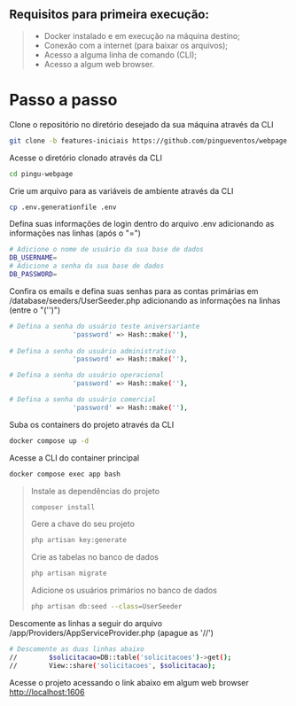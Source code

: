 ## Requisitos para primeira execução:
   > - Docker instalado e em execução na máquina destino;<br>
   > - Conexão com a internet (para baixar os arquivos);<br>
   > - Acesso a alguma linha de comando (CLI);<br>
   > - Acesso a algum web browser.<br>

# Passo a passo
Clone o repositório no diretório desejado da sua máquina através da CLI
```sh
git clone -b features-iniciais https://github.com/pingueventos/webpage pingu-webpage
```

Acesse o diretório clonado através da CLI
```sh
cd pingu-webpage
```

Crie um arquivo para as variáveis de ambiente através da CLI
```sh
cp .env.generationfile .env
```

Defina suas informações de login dentro do arquivo .env adicionando as informações nas linhas (após o "=")
```sh
# Adicione o nome de usuário da sua base de dados
DB_USERNAME=
# Adicione a senha da sua base de dados
DB_PASSWORD=
```

Confira os emails e defina suas senhas para as contas primárias em /database/seeders/UserSeeder.php adicionando as informações na linhas (entre o "('')")
```sh
# Defina a senha do usuário teste aniversariante
                'password' => Hash::make(''),
                
# Defina a senha do usuário administrativo
                'password' => Hash::make(''),

# Defina a senha do usuário operacional
                'password' => Hash::make(''),

# Defina a senha do usuário comercial
                'password' => Hash::make(''),
```

Suba os containers do projeto através da CLI
```sh
docker compose up -d
```

Acesse a CLI do container principal
```sh
docker compose exec app bash
```

> Instale as dependências do projeto
> ```sh
> composer install
> ```
> 
> Gere a chave do seu projeto
> ```sh
> php artisan key:generate
> ```
>
> Crie as tabelas no banco de dados
> ```sh
> php artisan migrate
> ```
>
> Adicione os usuários primários no banco de dados
> ```sh
> php artisan db:seed --class=UserSeeder
> ```

Descomente as linhas a seguir do arquivo /app/Providers/AppServiceProvider.php (apague as '//')

```sh
# Descomente as duas linhas abaixo        
//        $solicitacao=DB::table('solicitacoes')->get();
//        View::share('solicitacoes', $solicitacao);
```


Acesse o projeto acessando o link abaixo em algum web browser<br>
[http://localhost:1606](http://localhost:1606)